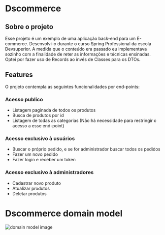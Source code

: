 # Dscommerce
## Sobre o projeto
Esse projeto é um exemplo de uma aplicação back-end para um E-commerce. Desenvolvi-o durante o curso Spring Professional da escola Devsuperior. A medida que o conteúdo era passado eu implementava sozinho com a finalidade de reter as informações e técnicas ensinadas. Optei por fazer uso de Records ao invés de Classes para os DTOs.
## Features
O projeto contempla as seguintes funcionalidades por end-points:
### Acesso publico
* Listagem paginada de todos os produtos
* Busca de produtos por id
* Listagem de todas as categorias (Não há necessidade para restringir o acesso a esse end-point)
### Acesso exclusivo à usuários
* Buscar o próprio pedido, e se for administrador buscar todos os pedidos
* Fazer um novo pedido
* Fazer login e receber um token
### Acesso exclusivo à administradores
* Cadastrar novo produto
* Atualizar produtos
* Deletar produtos
# Dscommerce domain model
![domain model image](https://github.com/user-attachments/assets/687b7794-42d9-48d8-be1f-6cb52a96c5c2)


